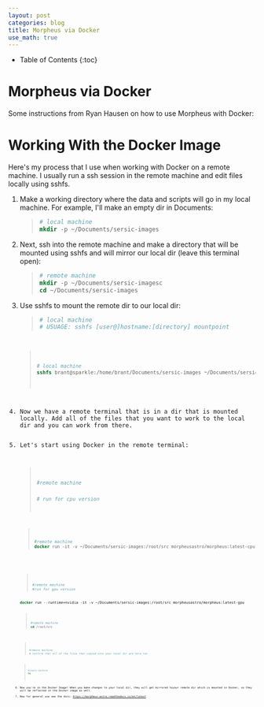 ```yaml
---
layout: post
categories: blog
title: Morpheus via Docker
use_math: true
---
```


* Table of Contents
{:toc}


# Morpheus via Docker

Some instructions from Ryan Hausen on how to use Morpheus with Docker:


<h1 id="working-with-the-docker-image">Working With the Docker Image</h1>  
<p>Here's my process that I use when working with Docker on a remote machine. I usually run a ssh session in the remote machine and edit files locally using sshfs.</p>  
<ol type="1">  
<li><p>Make a working directory where the data and scripts will go in my local machine. For example, I'll make an empty dir in Documents:</p>  
<blockquote>  
<div class="sourceCode"><pre class="sourceCode bash"><code class="sourceCode bash"><span class="co"># local machine</span>  
<span class="kw">mkdir</span> -p ~/Documents/sersic-images</code></pre></div>
</blockquote></li>  
<li><p>Next, ssh into the remote machine and make a directory that will be mounted using sshfs and will mirror our local dir (leave this terminal open):</p>  
<blockquote>  
<div class="sourceCode"><pre class="sourceCode bash"><code class="sourceCode bash"><span class="co"># remote machine</span>  
<span class="kw">mkdir</span> -p ~/Documents/sersic-imagesc  
<span class="kw">cd</span> ~/Documents/sersic-images</code></pre></div>  
</blockquote></li>  
<li><p>Use sshfs to mount the remote dir to our local dir:</p>  
<blockquote>  
<div class="sourceCode"><pre class="sourceCode bash"><code class="sourceCode bash"><span class="co"># local machine</span>  
<span class="co"># USUAGE: sshfs [user@]hostname:[directory] mountpoint</span>  
</blockquote></li>  
<blockquote>  
<div class="sourceCode"><pre class="sourceCode bash"><code class="sourceCode bash"><span class="co"># local machine</span>  
<span class="kw">sshfs</span> brant@sparkle:/home/brant/Documents/sersic-images ~/Documents/sersic-images</code></pre></div>  
</blockquote></li>  

<li>Now we have a remote terminal that is in a dir that is mounted locally. Add all of the files that you want to work to the local dir and you can work from there.</li>  
<li><p>Let's start using Docker in the remote terminal:</p>  
<blockquote>  
<div class="sourceCode"><pre class="sourceCode bash"><code class="sourceCode bash"><span class="co">#remote machine</span>  

<span class="co"># run for cpu version</span>  
</blockquote></li>
<blockquote>  
<div class="sourceCode"><pre class="sourceCode bash"><code class="sourceCode bash"><span class="co">#remote machine</span>  
<span class="kw">docker</span> run -it -v ~/Documents/sersic-images:/root/src morpheusastro/morpheus:latest-cpu  
</blockquote></li>

</blockquote></li>
<blockquote>  
<div class="sourceCode"><pre class="sourceCode bash"><code class="sourceCode bash"><span class="co">#remote machine</span>  
<span class="co">#run for gpu version</span>  
</blockquote></li>
<span class="kw">docker</span> run --runtime=nvidia -it -v ~/Documents/sersic-images:/root/src morpheusastro/morpheus:latest-gpu  
</blockquote></li>
<blockquote>  
<div class="sourceCode"><pre class="sourceCode bash"><code class="sourceCode bash"><span class="co">#remote machine</span>  
<span class="kw">cd</span> /root/src  
</blockquote></li>

<blockquote>  
<div class="sourceCode"><pre class="sourceCode bash"><code class="sourceCode bash"><span class="co">#remote machine</span>  
<span class="co"># confirm that all of the files that copied into your local dir are here too</span>  
</blockquote></li>
<blockquote>  
<div class="sourceCode"><pre class="sourceCode bash"><code class="sourceCode bash"><span class="co">#remote machine</span>  
<span class="kw">ls</span></code></pre></div>  
</blockquote></li>
<li>Now you're in the Docker Image! When you make changes to your local dir, they will get mirrored toyour remote dir which is mounted in Docker, so they will be reflected in the Docker image as well.</li>
<li>Now for general use see the docs: <a href="https://morpheus-astro.readthedocs.io/en/latest" class="uri">https://morpheus-astro.readthedocs.io/en/latest</a></li>
</ol>

